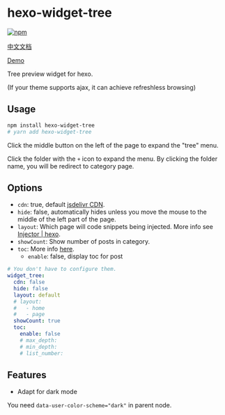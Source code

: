 # hexo-widget-tree

[![npm](https://img.shields.io/npm/v/hexo-widget-tree)](https://www.npmjs.com/package/hexo-widget-tree)

[中文文档](./README.zh.md)

[Demo](https://www.yunyoujun.cn/yun/widget-tree.html)

Tree preview widget for hexo.

(If your theme supports ajax, it can achieve refreshless browsing)

## Usage

```sh
npm install hexo-widget-tree
# yarn add hexo-widget-tree
```

Click the middle button on the left of the page to expand the "tree" menu.

Click the folder with the `+` icon to expand the menu. By clicking the folder name, you will be redirect to category page.

## Options

- `cdn`: true, default [jsdelivr CDN](https://cdn.jsdelivr.net/npm/hexo-widget-tree).
- `hide`: false, automatically hides unless you move the mouse to the middle of the left part of the page.
- `layout`: Which page will code snippets being injected. More info see [Injector | hexo](https://hexo.io/api/injector.html#to-lt-string-gt).
- `showCount`: Show number of posts in category.
- `toc`: More info [here](https://hexo.io/docs/helpers#toc).
  - `enable`: false, display toc for post

```yaml
# You don't have to configure them.
widget_tree:
  cdn: false
  hide: false
  layout: default
  # layout:
  #   - home
  #   - page
  showCount: true
  toc:
    enable: false
    # max_depth:
    # min_depth:
    # list_number:
```

## Features

- Adapt for dark mode

You need `data-user-color-scheme="dark"` in parent node.
